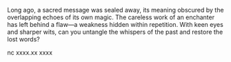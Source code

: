 Long ago, a sacred message was sealed away, its meaning obscured by the overlapping echoes of its own magic. The careless work of an enchanter has left behind a flaw—a weakness hidden within repetition. With keen eyes and sharper wits, can you untangle the whispers of the past and restore the lost words?

nc xxxx.xx xxxx
